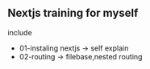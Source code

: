 ## Nextjs training for myself
include 
- 01-instaling nextjs -> self explain
- 02-routing -> filebase,nested routing